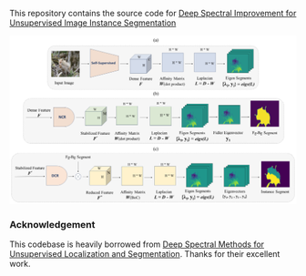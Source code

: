 This repository contains the source code for [Deep Spectral Improvement for Unsupervised Image Instance Segmentation](https://arxiv.org/abs/2401.00833)<br/>

<img src="Diagram.png">







### Acknowledgement
This codebase is heavily borrowed from [Deep Spectral Methods for Unsupervised Localization and Segmentation](https://github.com/lukemelas/deep-spectral-segmentation). Thanks for their excellent work.
